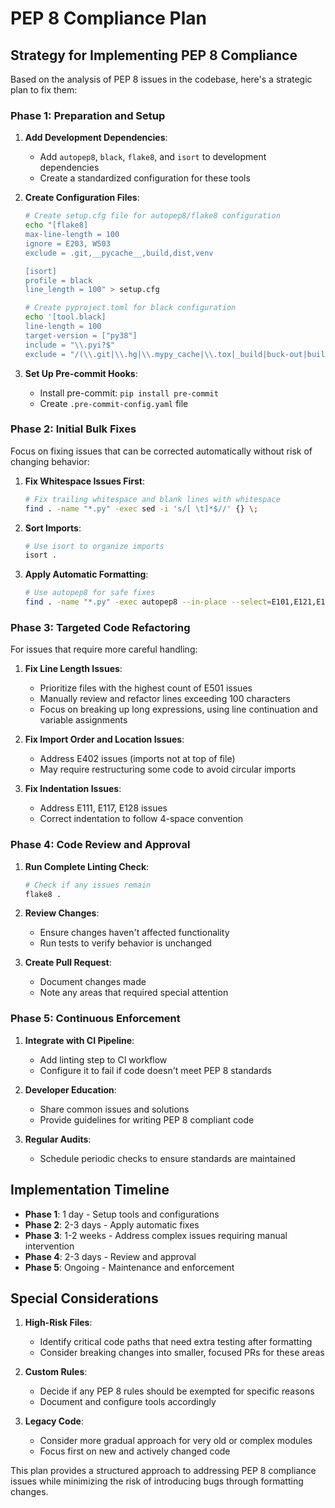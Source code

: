 # PEP 8 Compliance Plan

## Strategy for Implementing PEP 8 Compliance

Based on the analysis of PEP 8 issues in the codebase, here's a strategic plan to fix them:

### Phase 1: Preparation and Setup

1. **Add Development Dependencies**:
   - Add `autopep8`, `black`, `flake8`, and `isort` to development dependencies
   - Create a standardized configuration for these tools

2. **Create Configuration Files**:
   ```bash
   # Create setup.cfg file for autopep8/flake8 configuration
   echo "[flake8]
   max-line-length = 100
   ignore = E203, W503
   exclude = .git,__pycache__,build,dist,venv

   [isort]
   profile = black
   line_length = 100" > setup.cfg

   # Create pyproject.toml for black configuration
   echo '[tool.black]
   line-length = 100
   target-version = ["py38"]
   include = "\\.pyi?$"
   exclude = "/(\\.git|\\.hg|\\.mypy_cache|\\.tox|_build|buck-out|build|dist)/"' > pyproject.toml
   ```

3. **Set Up Pre-commit Hooks**:
   - Install pre-commit: `pip install pre-commit`
   - Create `.pre-commit-config.yaml` file

### Phase 2: Initial Bulk Fixes

Focus on fixing issues that can be corrected automatically without risk of changing behavior:

1. **Fix Whitespace Issues First**:
   ```bash
   # Fix trailing whitespace and blank lines with whitespace
   find . -name "*.py" -exec sed -i 's/[ \t]*$//' {} \;
   ```

2. **Sort Imports**:
   ```bash
   # Use isort to organize imports
   isort .
   ```

3. **Apply Automatic Formatting**:
   ```bash
   # Use autopep8 for safe fixes
   find . -name "*.py" -exec autopep8 --in-place --select=E101,E121,E122,E123,E124,E125,E126,E127,E128,E129,E201,E202,E203,E211,E221,E222,E223,E224,E225,E226,E227,E228,E231,E241,E242,E251,E252,E271,E272,E273,E274,E275,W291,W293,W391 {} \;
   ```

### Phase 3: Targeted Code Refactoring

For issues that require more careful handling:

1. **Fix Line Length Issues**:
   - Prioritize files with the highest count of E501 issues
   - Manually review and refactor lines exceeding 100 characters
   - Focus on breaking up long expressions, using line continuation and variable assignments

2. **Fix Import Order and Location Issues**:
   - Address E402 issues (imports not at top of file)
   - May require restructuring some code to avoid circular imports

3. **Fix Indentation Issues**:
   - Address E111, E117, E128 issues
   - Correct indentation to follow 4-space convention

### Phase 4: Code Review and Approval

1. **Run Complete Linting Check**:
   ```bash
   # Check if any issues remain
   flake8 .
   ```

2. **Review Changes**:
   - Ensure changes haven't affected functionality
   - Run tests to verify behavior is unchanged

3. **Create Pull Request**:
   - Document changes made
   - Note any areas that required special attention

### Phase 5: Continuous Enforcement

1. **Integrate with CI Pipeline**:
   - Add linting step to CI workflow
   - Configure it to fail if code doesn't meet PEP 8 standards

2. **Developer Education**:
   - Share common issues and solutions
   - Provide guidelines for writing PEP 8 compliant code

3. **Regular Audits**:
   - Schedule periodic checks to ensure standards are maintained

## Implementation Timeline

- **Phase 1**: 1 day - Setup tools and configurations
- **Phase 2**: 2-3 days - Apply automatic fixes
- **Phase 3**: 1-2 weeks - Address complex issues requiring manual intervention
- **Phase 4**: 2-3 days - Review and approval
- **Phase 5**: Ongoing - Maintenance and enforcement

## Special Considerations

1. **High-Risk Files**:
   - Identify critical code paths that need extra testing after formatting
   - Consider breaking changes into smaller, focused PRs for these areas

2. **Custom Rules**:
   - Decide if any PEP 8 rules should be exempted for specific reasons
   - Document and configure tools accordingly

3. **Legacy Code**:
   - Consider more gradual approach for very old or complex modules
   - Focus first on new and actively changed code

This plan provides a structured approach to addressing PEP 8 compliance issues while minimizing the risk of introducing bugs through formatting changes.